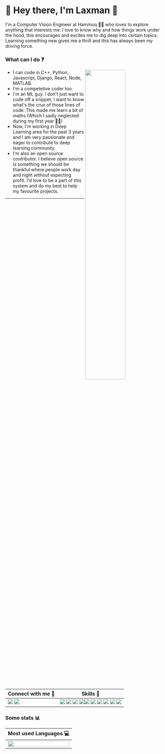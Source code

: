 # 🌴 Hey there, I'm Laxman 🤝
I'm a Computer Vision Engineer at Hammoq 👨‍💻 who loves to explore anything that interests me. I love to know why and how things work under the hood, this encourages and excites me to dig deep into certain topics. Learning something new gives me a thrill and this has always been my driving force. 

### What can I do ❓
[<img align="right" width="50%" src="https://github-readme-stats.vercel.app/api?username=laxmaniron&theme=radical&show_icons=true">](https://github.com/laxmaniron)
- I can code in C++, Python, Javascript, Django, React, Node, MATLAB.
- I'm a competetive coder too.
- I'm an ML guy. I don't just want to code off a snippet, I want to know what's the crux of those lines of code. This made me learn a bit of maths (Which I sadly neglected during my first year :man_facepalming:)
- Now, I'm working in Deep Learning area for the past 3 years and I am very passionate and eager to contribute to deep learning community.
- I'm also an open source contributor. I believe open source is something we should be thankful where people work day and night without expecting profit. I'd love to be a part of this system and do my best to help my favourite projects.

<hr>

| Connect with me 🔗  | Skills 🎩 |
| ------------- | ------------- |
| [<img src="https://img.shields.io/badge/LinkedIn-0077B5?style=for-the-badge&logo=linkedin&logoColor=white">](https://www.linkedin.com/in/laxman-kumarapu-9173a3179/) [<img src="https://img.shields.io/badge/GitHub-100000?style=for-the-badge&logo=github&logoColor=white">](https://github.com/laxmaniron)  | <img src="https://img.shields.io/badge/Java-ED8B00?style=for-the-badge&logo=java&logoColor=white"> <img src="https://img.shields.io/badge/C-00599C?style=for-the-badge&logo=c&logoColor=white"> <img src="https://img.shields.io/badge/C%2B%2B-00599C?style=for-the-badge&logo=c%2B%2B&logoColor=white"> <img src="https://img.shields.io/badge/Python-FFD43B?style=for-the-badge&logo=python&logoColor=darkgreen"><img src="https://img.shields.io/badge/JavaScript-323330?style=for-the-badge&logo=javascript&logoColor=F7DF1E"> <img src="https://img.shields.io/badge/TensorFlow-FF6F00?style=for-the-badge&logo=TensorFlow&logoColor=white"> <img src="https://img.shields.io/badge/scikit_learn-F7931E?style=for-the-badge&logo=scikit-learn&logoColor=white"> <img src="https://img.shields.io/badge/Keras-D00000?style=for-the-badge&logo=Keras&logoColor=white"> <img src="https://img.shields.io/badge/Git-F05032?style=for-the-badge&logo=git&logoColor=white"> <img src="https://img.shields.io/badge/Django-092E20?style=for-the-badge&logo=django&logoColor=green">


### Some stats 📊
| Most used Languages 💻 |
| ------------- |
| [<img align="center" width="100%" src="https://github-readme-stats.vercel.app/api/top-langs/?username=laxmaniron&layout=compact">](https://github.com/laxmaniron)| 
